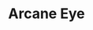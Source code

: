 ---
title: "Arcane Eye"
index: "arcane-eye"
permalink: /spells/arcane-eye/
tags:
  - Spell
  - 4th Level
  - Divination
available_for:
  - Cleric
  - Wizard
level: "4th Level"
school: "Divination"
range: "30 ft"
area: "30 ft"
shape: "Sphere"
comp:
  - V
  - S
  - M
material: "a bit of bat fur."
duration: "1 Hour"
concentration: true
description: |
  You create an invisible, magical eye within range that hovers in the air for the duration.

  You mentally receive visual information from the eye, which has normal vision and darkvision out to 30 feet. The eye can look in every direction.

  As an action, you can move the eye up to 30 feet in any direction. There is no limit to how far away from you the eye can move, but it can't enter another plane of existence. A solid barrier blocks the eye's movement, but the eye can pass through an opening as small as 1 inch in diameter.
excerpt: "You create an invisible, magical eye within range that hovers in the air for the duration."
source: "Basic Rules"
---